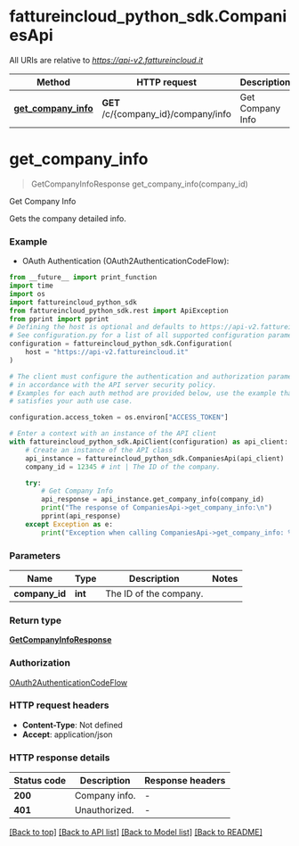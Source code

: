 # fattureincloud_python_sdk.CompaniesApi

All URIs are relative to *https://api-v2.fattureincloud.it*

Method | HTTP request | Description
------------- | ------------- | -------------
[**get_company_info**](CompaniesApi.md#get_company_info) | **GET** /c/{company_id}/company/info | Get Company Info


# **get_company_info**
> GetCompanyInfoResponse get_company_info(company_id)

Get Company Info

Gets the company detailed info.

### Example

* OAuth Authentication (OAuth2AuthenticationCodeFlow):
```python
from __future__ import print_function
import time
import os
import fattureincloud_python_sdk
from fattureincloud_python_sdk.rest import ApiException
from pprint import pprint
# Defining the host is optional and defaults to https://api-v2.fattureincloud.it
# See configuration.py for a list of all supported configuration parameters.
configuration = fattureincloud_python_sdk.Configuration(
    host = "https://api-v2.fattureincloud.it"
)

# The client must configure the authentication and authorization parameters
# in accordance with the API server security policy.
# Examples for each auth method are provided below, use the example that
# satisfies your auth use case.

configuration.access_token = os.environ["ACCESS_TOKEN"]

# Enter a context with an instance of the API client
with fattureincloud_python_sdk.ApiClient(configuration) as api_client:
    # Create an instance of the API class
    api_instance = fattureincloud_python_sdk.CompaniesApi(api_client)
    company_id = 12345 # int | The ID of the company.

    try:
        # Get Company Info
        api_response = api_instance.get_company_info(company_id)
        print("The response of CompaniesApi->get_company_info:\n")
        pprint(api_response)
    except Exception as e:
        print("Exception when calling CompaniesApi->get_company_info: %s\n" % e)
```

### Parameters

Name | Type | Description  | Notes
------------- | ------------- | ------------- | -------------
 **company_id** | **int**| The ID of the company. | 

### Return type

[**GetCompanyInfoResponse**](GetCompanyInfoResponse.md)

### Authorization

[OAuth2AuthenticationCodeFlow](../README.md#OAuth2AuthenticationCodeFlow)

### HTTP request headers

 - **Content-Type**: Not defined
 - **Accept**: application/json

### HTTP response details
| Status code | Description | Response headers |
|-------------|-------------|------------------|
**200** | Company info. |  -  |
**401** | Unauthorized. |  -  |

[[Back to top]](#) [[Back to API list]](../README.md#documentation-for-api-endpoints) [[Back to Model list]](../README.md#documentation-for-models) [[Back to README]](../README.md)

